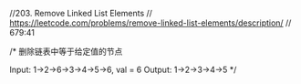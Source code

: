 //203. Remove Linked List Elements
//        https://leetcode.com/problems/remove-linked-list-elements/description/
// 679:41

/*
删除链表中等于给定值的节点

Input:  1->2->6->3->4->5->6, val = 6
Output: 1->2->3->4->5
 */
